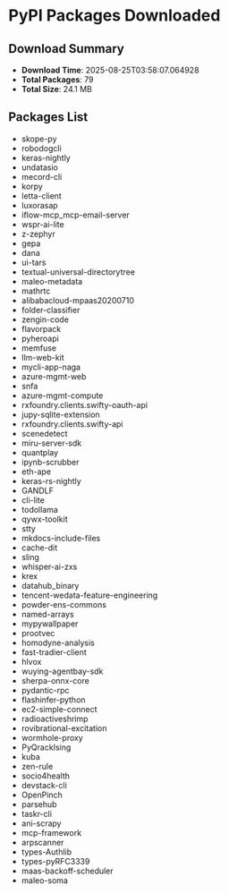 # PyPI Packages Downloaded

## Download Summary
- **Download Time**: 2025-08-25T03:58:07.064928
- **Total Packages**: 79
- **Total Size**: 24.1 MB

## Packages List
- skope-py
- robodogcli
- keras-nightly
- undatasio
- mecord-cli
- korpy
- letta-client
- luxorasap
- iflow-mcp_mcp-email-server
- wspr-ai-lite
- z-zephyr
- gepa
- dana
- ui-tars
- textual-universal-directorytree
- maleo-metadata
- mathrtc
- alibabacloud-mpaas20200710
- folder-classifier
- zengin-code
- flavorpack
- pyheroapi
- memfuse
- llm-web-kit
- mycli-app-naga
- azure-mgmt-web
- snfa
- azure-mgmt-compute
- rxfoundry.clients.swifty-oauth-api
- jupy-sqlite-extension
- rxfoundry.clients.swifty-api
- scenedetect
- miru-server-sdk
- quantplay
- ipynb-scrubber
- eth-ape
- keras-rs-nightly
- GANDLF
- cli-lite
- todollama
- qywx-toolkit
- stty
- mkdocs-include-files
- cache-dit
- sling
- whisper-ai-zxs
- krex
- datahub_binary
- tencent-wedata-feature-engineering
- powder-ens-commons
- named-arrays
- mypywallpaper
- prootvec
- homodyne-analysis
- fast-tradier-client
- hlvox
- wuying-agentbay-sdk
- sherpa-onnx-core
- pydantic-rpc
- flashinfer-python
- ec2-simple-connect
- radioactiveshrimp
- rovibrational-excitation
- wormhole-proxy
- PyQrackIsing
- kuba
- zen-rule
- socio4health
- devstack-cli
- OpenPinch
- parsehub
- taskr-cli
- ani-scrapy
- mcp-framework
- arpscanner
- types-Authlib
- types-pyRFC3339
- maas-backoff-scheduler
- maleo-soma
